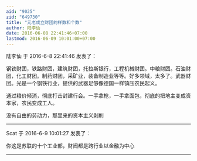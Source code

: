 ```yaml
---
aid: "9025"
zid: "649730"
title: "元老成立财团的样数和个数"
author: 陆李仙
date: 2016-06-08 22:41:46+07:00
lastmod: 2016-06-09 10:01:00+07:00
---
```


陆李仙 于 2016-6-8 22:41:46 发表了：

钢铁财团，铁路财团，建筑财团，托拉斯银行，工程机械财团。中粮财团。石油财团，化工财团。制药财团，采矿业，装备制造业等等。好多领域，太多了。武器财团。光是一个钢铁行业，提供的武器足够像德国一样镇压农民起义。

通过粮价倾消，彻底打击封建行会。一手拿枪，一手拿面包，彻底的把地主变成资本家，农民变成工人。

没有自由的劳动力，那里来的资本主义剥削

---

Scat 于 2016-6-9 10:01:27 发表了：

你这是苏联的十个工业部，财阀都是跨行业以金融为中心

---
